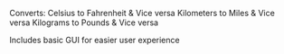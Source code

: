 Converts:
Celsius to Fahrenheit & Vice versa
Kilometers to Miles & Vice versa 
Kilograms to Pounds & Vice versa

Includes basic GUI for easier user experience

